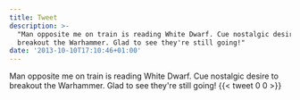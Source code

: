 ```yaml
---
title: Tweet
description: >-
  "Man opposite me on train is reading White Dwarf. Cue nostalgic desire to
  breakout the Warhammer. Glad to see they're still going!"
date: '2013-10-10T17:10:46+01:00'
---
```

Man opposite me on train is reading White Dwarf. Cue nostalgic desire to breakout the Warhammer. Glad to see they're still going!
      {{< tweet 0 0 >}}
    
